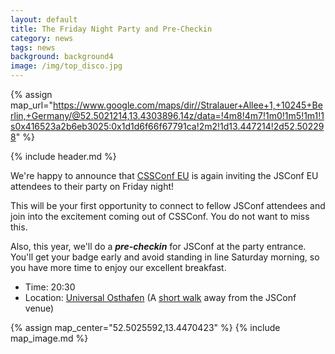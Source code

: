 ```yaml
---
layout: default
title: The Friday Night Party and Pre-Checkin
category: news
tags: news
background: background4
image: /img/top_disco.jpg
---
```


{% assign map_url="https://www.google.com/maps/dir//Stralauer+Allee+1,+10245+Berlin,+Germany/@52.5021214,13.4303896,14z/data=!4m8!4m7!1m0!1m5!1m1!1s0x416523a2b6eb3025:0x1d1d6f66f67791ca!2m2!1d13.447214!2d52.502298" %}


{% include header.md %}

We're happy to announce that [CSSConf EU](http://2014.cssconf.eu) is again inviting the JSConf EU attendees to their party on Friday night!

This will be your first opportunity to connect to fellow JSConf attendees and join into the excitement coming out of CSSConf. You do not want to miss this.

Also, this year, we'll do a ***pre-checkin*** for JSConf at the party entrance. You'll get your badge early and avoid standing in line Saturday morning, so you have more time to enjoy our excellent breakfast.

- Time: 20:30
- Location: <a href="{{ map_url }}">Universal Osthafen</a> (A [short walk](https://www.google.com/maps/dir/Radialsystem+V,+Holzmarktstra%C3%9Fe+33,+10243+Berlin,+Germany/Stralauer+Allee+1,+10245+Berlin,+Germany/@52.5058187,13.4308888,15z/data=!3m1!4b1!4m14!4m13!1m5!1m1!1s0x47a84e3900263f87:0xf3893f5141a5c0fc!2m2!1d13.428635!2d52.510387!1m5!1m1!1s0x416523a2b6eb3025:0x1d1d6f66f67791ca!2m2!1d13.447214!2d52.502298!3e2) away from the JSConf venue)

{% assign map_center="52.5025592,13.4470423" %}
{% include map_image.md %}

